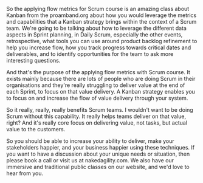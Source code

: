 So the applying flow metrics for Scrum course is an amazing class about Kanban from the proamband.org about how you would leverage the metrics and capabilities that a Kanban strategy brings within the context of a Scrum team. We're going to be talking about how to leverage the different data aspects in Sprint planning, in Daily Scrum, especially the other events, retrospective, what tools you can use around product backlog refinement to help you increase flow, how you track progress towards critical dates and deliverables, and to identify opportunities for the team to ask more interesting questions. 

And that's the purpose of the applying flow metrics with Scrum course. It exists mainly because there are lots of people who are doing Scrum in their organisations and they're really struggling to deliver value at the end of each Sprint, to focus on that value delivery. A Kanban strategy enables you to focus on and increase the flow of value delivery through your system. 

So it really, really, really benefits Scrum teams. I wouldn't want to be doing Scrum without this capability. It really helps teams deliver on that value, right? And it's really core focus on delivering value, not tasks, but actual value to the customers. 

So you should be able to increase your ability to deliver, make your stakeholders happier, and your business happier using these techniques. If you want to have a discussion about your unique needs or situation, then please book a call or visit us at nakedagility.com. We also have our immersive and traditional public classes on our website, and we'd love to hear from you.